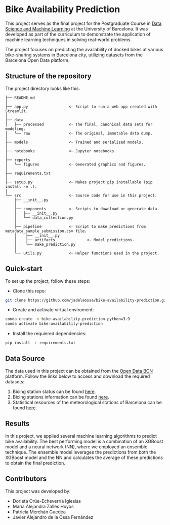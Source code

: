 # Bike Availability Prediction


This project serves as the final project for the Postgraduate Course in [Data Science and Machine Learning](https://datascience.ub.edu/course/postgraduate-dsml) at the University of Barcelona. It was developed as part of the curriculum to demonstrate the application of machine learning techniques in solving real-world problems.

The project focuses on predicting the availability of docked bikes at various bike-sharing systems in Barcelona city, utilizing datasets from the Barcelona Open Data platform.

## Structure of the repository

The project directory looks like this: 

```
├── README.md
│
├── app.py                  <- Script to run a web app created with Streamlit.
│
├── data
│   ├── processed           <- The final, canonical data sets for modeling.
│   └── raw                 <- The original, immutable data dump.
│
├── models                  <- Trained and serialized models.
│
├── notebooks               <- Jupyter notebooks.
│
├── reports            
│   └── figures             <- Generated graphics and figures.
│
├── requirements.txt
│
├── setup.py                <- Makes project pip installable (pip install -e .).
│ 
└── src                     <- Source code for use in this project.
    ├── __init__.py  
    │
    ├── components          <- Scripts to download or generate data.
    │   ├── __init__.py
    │   └── data_collection.py
    │
    ├── pipeline            <- Script to make predictions from metadata_sample_submission.csv file.
    │    ├── __init__.py
    │    ├── artifacts              <- Model predictions.
    │    └── make_prediction.py
    │
    └── utils.py            <- Helper functions used in the project.
```
## Quick-start

To set up the project, follow these steps:

- Clone this repo:

```bash
git clone https://github.com/jadelaossa/bike-availability-prediction.git
```
- Create and activate virtual enviroment:

```bash
conda create -n bike-availability-prediction python=3.9
conda activate bike-availability-prediction
```

- Install the requiered dependencies:

```bash
pip install -r requirements.txt
```

## Data Source

The data used in this project can be obtained from the [Open Data BCN](https://opendata-ajuntament.barcelona.cat/en) platform. Follow the links below to access and download the required datasets:

1. Bicing station status can be found [here](https://opendata-ajuntament.barcelona.cat/data/en/dataset/estat-estacions-bicing).
2. Bicing stations information can be found [here](https://opendata-ajuntament.barcelona.cat/data/en/dataset/informacio-estacions-bicing).
3. Statistical resources of the meteorological stations of Barcelona can be found [here](https://opendata-ajuntament.barcelona.cat/data/en/dataset/mesures-estacions-meteorologiques).

## Results

In this project, we applied several machine learning algorithms to predict bike availability. The best performing model is a combination of an XGBoost model and a neural network (NN), where we employed an ensemble technique. The ensemble model leverages the predictions from both the XGBoost model and the NN and calculates the average of these predictions to obtain the final prediction.

## Contributors

This project was developed by:

- Dorleta Orúe-Echeverría Iglesias
- María Alejandra Zalles Hoyos
- Patricia Merchán Guedea
- Javier Alejandro de la Ossa Fernández

